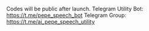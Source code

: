 Codes will be public after launch.
Telegram Utility Bot: https://t.me/pepe_speech_bot
Telegram Group:       https://t.me/ai_pepe_speech_utility

